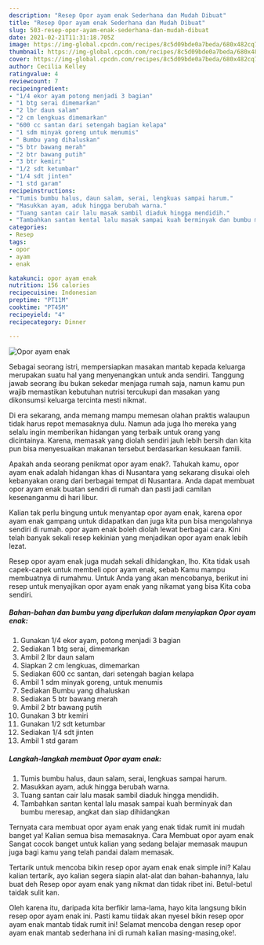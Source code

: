 ```yaml
---
description: "Resep Opor ayam enak Sederhana dan Mudah Dibuat"
title: "Resep Opor ayam enak Sederhana dan Mudah Dibuat"
slug: 503-resep-opor-ayam-enak-sederhana-dan-mudah-dibuat
date: 2021-02-21T11:31:18.705Z
image: https://img-global.cpcdn.com/recipes/8c5d09bde0a7beda/680x482cq70/opor-ayam-enak-foto-resep-utama.jpg
thumbnail: https://img-global.cpcdn.com/recipes/8c5d09bde0a7beda/680x482cq70/opor-ayam-enak-foto-resep-utama.jpg
cover: https://img-global.cpcdn.com/recipes/8c5d09bde0a7beda/680x482cq70/opor-ayam-enak-foto-resep-utama.jpg
author: Cecilia Kelley
ratingvalue: 4
reviewcount: 7
recipeingredient:
- "1/4 ekor ayam potong menjadi 3 bagian"
- "1 btg serai dimemarkan"
- "2 lbr daun salam"
- "2 cm lengkuas dimemarkan"
- "600 cc santan dari setengah bagian kelapa"
- "1 sdm minyak goreng untuk menumis"
- " Bumbu yang dihaluskan"
- "5 btr bawang merah"
- "2 btr bawang putih"
- "3 btr kemiri"
- "1/2 sdt ketumbar"
- "1/4 sdt jinten"
- "1 std garam"
recipeinstructions:
- "Tumis bumbu halus, daun salam, serai, lengkuas sampai harum."
- "Masukkan ayam, aduk hingga berubah warna."
- "Tuang santan cair lalu masak sambil diaduk hingga mendidih."
- "Tambahkan santan kental lalu masak sampai kuah berminyak dan bumbu meresap, angkat dan siap dihidangkan"
categories:
- Resep
tags:
- opor
- ayam
- enak

katakunci: opor ayam enak 
nutrition: 156 calories
recipecuisine: Indonesian
preptime: "PT11M"
cooktime: "PT45M"
recipeyield: "4"
recipecategory: Dinner

---
```



![Opor ayam enak](https://img-global.cpcdn.com/recipes/8c5d09bde0a7beda/680x482cq70/opor-ayam-enak-foto-resep-utama.jpg)

Sebagai seorang istri, mempersiapkan masakan mantab kepada keluarga merupakan suatu hal yang menyenangkan untuk anda sendiri. Tanggung jawab seorang ibu bukan sekedar menjaga rumah saja, namun kamu pun wajib memastikan kebutuhan nutrisi tercukupi dan masakan yang dikonsumsi keluarga tercinta mesti nikmat.

Di era  sekarang, anda memang mampu memesan olahan praktis walaupun tidak harus repot memasaknya dulu. Namun ada juga lho mereka yang selalu ingin memberikan hidangan yang terbaik untuk orang yang dicintainya. Karena, memasak yang diolah sendiri jauh lebih bersih dan kita pun bisa menyesuaikan makanan tersebut berdasarkan kesukaan famili. 



Apakah anda seorang penikmat opor ayam enak?. Tahukah kamu, opor ayam enak adalah hidangan khas di Nusantara yang sekarang disukai oleh kebanyakan orang dari berbagai tempat di Nusantara. Anda dapat membuat opor ayam enak buatan sendiri di rumah dan pasti jadi camilan kesenanganmu di hari libur.

Kalian tak perlu bingung untuk menyantap opor ayam enak, karena opor ayam enak gampang untuk didapatkan dan juga kita pun bisa mengolahnya sendiri di rumah. opor ayam enak boleh diolah lewat berbagai cara. Kini telah banyak sekali resep kekinian yang menjadikan opor ayam enak lebih lezat.

Resep opor ayam enak juga mudah sekali dihidangkan, lho. Kita tidak usah capek-capek untuk membeli opor ayam enak, sebab Kamu mampu membuatnya di rumahmu. Untuk Anda yang akan mencobanya, berikut ini resep untuk menyajikan opor ayam enak yang nikamat yang bisa Kita coba sendiri.

<!--inarticleads1-->

##### Bahan-bahan dan bumbu yang diperlukan dalam menyiapkan Opor ayam enak:

1. Gunakan 1/4 ekor ayam, potong menjadi 3 bagian
1. Sediakan 1 btg serai, dimemarkan
1. Ambil 2 lbr daun salam
1. Siapkan 2 cm lengkuas, dimemarkan
1. Sediakan 600 cc santan, dari setengah bagian kelapa
1. Ambil 1 sdm minyak goreng, untuk menumis
1. Sediakan  Bumbu yang dihaluskan
1. Sediakan 5 btr bawang merah
1. Ambil 2 btr bawang putih
1. Gunakan 3 btr kemiri
1. Gunakan 1/2 sdt ketumbar
1. Sediakan 1/4 sdt jinten
1. Ambil 1 std garam




<!--inarticleads2-->

##### Langkah-langkah membuat Opor ayam enak:

1. Tumis bumbu halus, daun salam, serai, lengkuas sampai harum.
1. Masukkan ayam, aduk hingga berubah warna.
1. Tuang santan cair lalu masak sambil diaduk hingga mendidih.
1. Tambahkan santan kental lalu masak sampai kuah berminyak dan bumbu meresap, angkat dan siap dihidangkan




Ternyata cara membuat opor ayam enak yang enak tidak rumit ini mudah banget ya! Kalian semua bisa memasaknya. Cara Membuat opor ayam enak Sangat cocok banget untuk kalian yang sedang belajar memasak maupun juga bagi kamu yang telah pandai dalam memasak.

Tertarik untuk mencoba bikin resep opor ayam enak enak simple ini? Kalau kalian tertarik, ayo kalian segera siapin alat-alat dan bahan-bahannya, lalu buat deh Resep opor ayam enak yang nikmat dan tidak ribet ini. Betul-betul taidak sulit kan. 

Oleh karena itu, daripada kita berfikir lama-lama, hayo kita langsung bikin resep opor ayam enak ini. Pasti kamu tiidak akan nyesel bikin resep opor ayam enak mantab tidak rumit ini! Selamat mencoba dengan resep opor ayam enak mantab sederhana ini di rumah kalian masing-masing,oke!.

